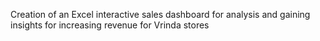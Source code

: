 Creation of an Excel interactive sales dashboard for analysis and gaining insights for increasing revenue for Vrinda stores
